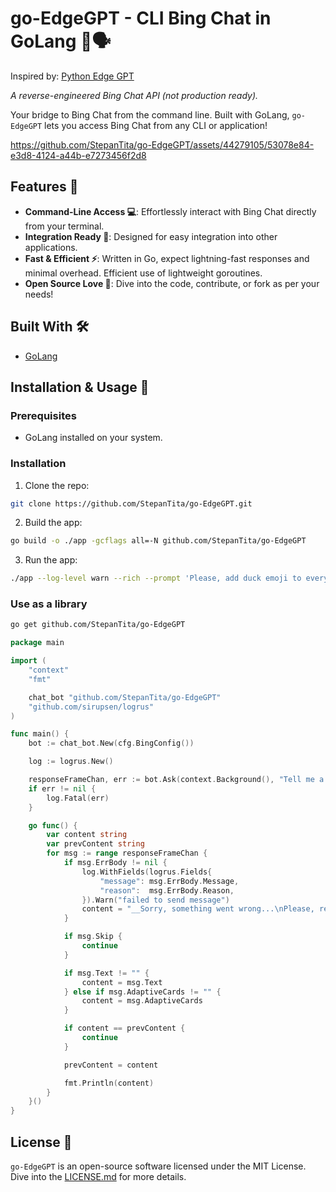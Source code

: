 # go-EdgeGPT - CLI Bing Chat in GoLang 🚀🗣

Inspired by: [Python Edge GPT](https://github.com/acheong08/EdgeGPT)

_A reverse-engineered Bing Chat API (not production ready)._

Your bridge to Bing Chat from the command line. 
Built with GoLang, `go-EdgeGPT` lets you access Bing Chat from any CLI or application!

https://github.com/StepanTita/go-EdgeGPT/assets/44279105/53078e84-e3d8-4124-a44b-e7273456f2d8

## Features 🌠
- **Command-Line Access 💻**: Effortlessly interact with Bing Chat directly from your terminal.
- **Integration Ready 🚀**: Designed for easy integration into other applications.
- **Fast & Efficient ⚡**: Written in Go, expect lightning-fast responses and minimal overhead. Efficient use of lightweight goroutines.
- **Open Source Love 🧡**: Dive into the code, contribute, or fork as per your needs!

## Built With 🛠️
- [GoLang](https://golang.org/)

## Installation & Usage 🚀
### Prerequisites
- GoLang installed on your system.

### Installation
1. Clone the repo:
```bash
git clone https://github.com/StepanTita/go-EdgeGPT.git
```
2. Build the app:
```bash
go build -o ./app -gcflags all=-N github.com/StepanTita/go-EdgeGPT
```
3. Run the app:
```bash
./app --log-level warn --rich --prompt 'Please, add duck emoji to every message you send' run
```

### Use as a library
```bash
go get github.com/StepanTita/go-EdgeGPT
```

```go
package main

import (
	"context"
	"fmt"

	chat_bot "github.com/StepanTita/go-EdgeGPT"
	"github.com/sirupsen/logrus"
)

func main() {
	bot := chat_bot.New(cfg.BingConfig())

	log := logrus.New()

	responseFrameChan, err := bot.Ask(context.Background(), "Tell me a joke", "Add a duck emoji to all of your replies", "creative", true, "english")
	if err != nil {
		log.Fatal(err)
	}

	go func() {
		var content string
		var prevContent string
		for msg := range responseFrameChan {
			if msg.ErrBody != nil {
				log.WithFields(logrus.Fields{
					"message": msg.ErrBody.Message,
					"reason":  msg.ErrBody.Reason,
				}).Warn("failed to send message")
				content = "__Sorry, something went wrong...\nPlease, reset dialog__"
			}

			if msg.Skip {
				continue
			}

			if msg.Text != "" {
				content = msg.Text
			} else if msg.AdaptiveCards != "" {
				content = msg.AdaptiveCards
			}

			if content == prevContent {
				continue
			}

			prevContent = content

			fmt.Println(content)
		}
	}()
}
```


## License 📄
`go-EdgeGPT` is an open-source software licensed under the MIT License. Dive into the [LICENSE.md](LICENSE.md) for more details.
